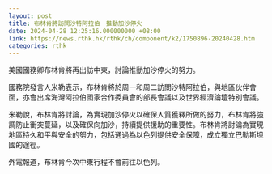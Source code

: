 ```yaml
---
layout: post
title: 布林肯將訪問沙特阿拉伯　推動加沙停火
date: 2024-04-28 12:25:16.000000000 +08:00
link: https://news.rthk.hk/rthk/ch/component/k2/1750896-20240428.htm
categories: rthk
---
```


美國國務卿布林肯將再出訪中東，討論推動加沙停火的努力。

國務院發言人米勒表示，布林肯將於周一和周二訪問沙特阿拉伯，與地區伙伴會面，亦會出席海灣阿拉伯國家合作委員會的部長會議以及世界經濟論壇特別會議。

米勒說，布林肯將討論，為實現加沙停火以確保人質獲釋所做的努力，布林肯將強調防止衝突蔓延，以及確保向加沙，持續提供援助的重要性。布林肯將討論為實現地區持久和平與安全的努力，包括通過為以色列提供安全保障，成立獨立巴勒斯坦國的途徑。

外電報道，布林肯今次中東行程不會前往以色列。
